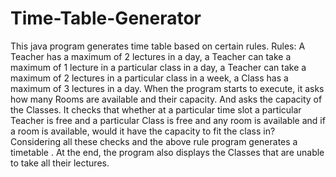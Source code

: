 # Time-Table-Generator
This java program generates time table based on certain rules.
Rules:
  A Teacher has a maximum of 2 lectures in a day,
  a Teacher can take a maximum of 1 lecture in a particular class in a day,
  a Teacher can take a maximum of 2 lectures in a particular class in a week,
  a Class has a maximum of 3 lectures in a day.
When the program starts to execute, it asks how many Rooms are available and their capacity. And asks the capacity of the Classes.
It checks that whether at a particular time slot a particular Teacher is free and a particular Class is free  and any room is available and if a room is available, would it have the capacity to fit the class in?
Considering all these checks and the above rule program generates a timetable . At the end, the program also displays the Classes that are unable to take all their lectures.
